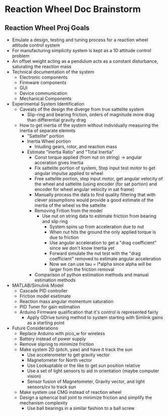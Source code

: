 # Reaction Wheel Doc Brainstorm

## Reaction Wheel Proj Goals
- Emulate a design, testing and tuning process for a reaction wheel attitude control system
- For manufacturing simplicity system is kept as a 1D attitude control problem
- An offset weight acting as a pendulum acts as a constant disturbance, saturating the reaction mass
- Technical documentation of the system
  - Electronic components
  - Firmware components
  - GUI
  - Device communication
  - Mechanical Components
- Experimental System Identification
  - Caveats of the design the diverge from true sattelite system
    - Slip-ring and bearing friction, orders of magnitude more drag than differential gravity drag
  - How to get inertia of the system without individually measuring the inertia of separate elemnts
    - "Sattelite" portion
    - Inertia Wheel portion
      - Inluding gears, rotor, and reaction mass
    - Estimate "Inertia Ratio" and "Total Inertia"
      - Const torque applied (from nut on string) -> angular acceration gives Inertia
      - Fix sattelite portion of system, Step input test motor to get angular impulse applied to wheel
      - Free sattelite portion, step input motor, get angular velocity of the wheel and sattelite (using encoder (for sat portion) and encoder for wheel angular velocity in sat frame)
      - Manually process the data to find quality filtering that with clever assumptions would provide a good estimate of the inertia of the wheel vs the sattelite
      - Removing Frition from the model
        - Use nut on string data to estimate friction from bearing and slip ring
          - System spins up from acceleration due to nut
          - When nut hits the ground the only applied torque is due to friction
          - Use angular acceleration to get a "drag coefficient" since we don't know Inertia yet
          - Forward simulate the nut test with the "drag coefficient" removed to estimate angular acceleration
          - Now we can use tau = I*alpha since alpha will be larger from the friction removal
      - Comparison of python estimation methods and manual estimation methods
- MATLAB/Simulink Model
  - Cascade PID controller
  - Friction model esetimate
  - Reaction mass angular momentum saturation
  - PID Tuner for gain estimation
  - Arduino Firmware qualification that it's control is represented fairly
    - Apply ODrive tuning method to system starting with Simlink gains as a starting point
- Future Considerations
  - Replace Arduino with pico_w for wireless
  - Battery instead of power supply
  - Remove slipring to minimize friction
  - Make system 2D (pitch, yaw) and have it track the sun
    - Use accelerometer to get gravity vector
    - Magnetometer for North vector
    - Use Lookuptable or the like to get sun position relative
    - Use a set of light sensors to aid in orientation (maybe computer vision)
    - Sensor fusion of Magnetometer, Gravity vector, and light sensors/cv to track sun
  - Make system use CMG instead of reaction wheel
  - Design a spherical ball joint to minimize friction and simplify the mechanism complexity
    - Use ball bearings in a similar fashion to a ball screw
